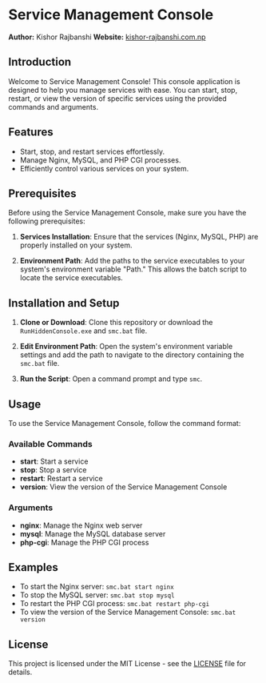 # Service Management Console

**Author:** Kishor Rajbanshi
**Website:** [kishor-rajbanshi.com.np](https://kishor-rajbanshi.com.np)

## Introduction

Welcome to Service Management Console! This console application is designed to help you manage services with ease. You can start, stop, restart, or view the version of specific services using the provided commands and arguments.

## Features

- Start, stop, and restart services effortlessly.
- Manage Nginx, MySQL, and PHP CGI processes.
- Efficiently control various services on your system.

## Prerequisites

Before using the Service Management Console, make sure you have the following prerequisites:

1. **Services Installation**: Ensure that the services (Nginx, MySQL, PHP) are properly installed on your system.

2. **Environment Path**: Add the paths to the service executables to your system's environment variable "Path." This allows the batch script to locate the service executables.

## Installation and Setup

1. **Clone or Download**: Clone this repository or download the `RunHiddenConsole.exe` and `smc.bat` file.

2. **Edit Environment Path**: Open the system's environment variable settings and add the path to navigate to the directory containing the `smc.bat` file.

3. **Run the Script**: Open a command prompt and type `smc`.

## Usage

To use the Service Management Console, follow the command format:

### Available Commands

- **start**: Start a service
- **stop**: Stop a service
- **restart**: Restart a service
- **version**: View the version of the Service Management Console

### Arguments

- **nginx**: Manage the Nginx web server
- **mysql**: Manage the MySQL database server
- **php-cgi**: Manage the PHP CGI process

## Examples

- To start the Nginx server: `smc.bat start nginx`
- To stop the MySQL server: `smc.bat stop mysql`
- To restart the PHP CGI process: `smc.bat restart php-cgi`
- To view the version of the Service Management Console: `smc.bat version`

## License

This project is licensed under the MIT License - see the [LICENSE](LICENSE) file for details.
